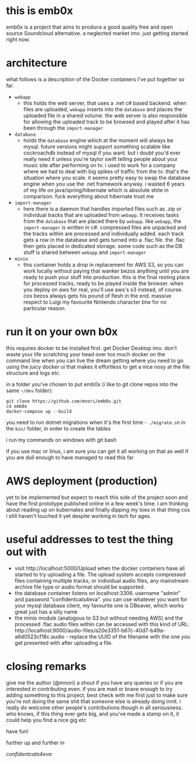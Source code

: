 # this is emb0x
emb0x is a project that aims to produce a good quality free and open source Soundcloud alternative. a neglected market imo. just getting started right now.

# architecture

what follows is a description of the Docker containers I've put together so far.
- `webapp`
  - this holds the web server, that uses a .net c# based backend. when files are uploaded, `webapp` inserts into the `database` and places the uploaded file in a shared volume. the web server is also responsible for allowing the uploaded track to be browsed and played after it has been through the `import-manager`
- `database`
  - holds the `database` engine which at the moment will always be mysql. future versions might support something scalable like cockroachdb instead of mysql if you want. but i doubt you'd ever really need it unless you're taylor swift telling people about your music site after performing on tv. i used to work for a company where we had to deal with big spikes of traffic from the tv. that's the situation where you scale. it seems pretty easy to swap the database engine when you use the .net framework anyway. i wasted 6 years of my life on java/spring/hibernate which is absolute shite in comparison. fuck everything about hibernate trust me
- `import-manager`
  - here there is a daemon that handles imported files such as .zip or individual tracks that are uploaded from `webapp`. It receives tasks from the `database` that are placed there by `webapp`. like `webapp`, the `import-manager` is written in c#. compressed files are unpacked and the tracks within are processed and individually added. each track gets a row in the database and gets turned into a .flac file. the .flac then gets placed in dedicated storage. some code such as the DB stuff is shared between `webapp` and `import-manager`
- `minio`
  - this container holds a drop in replacement for AWS S3, so you can work locally without paying that wanker bezos anything until you are ready to push your stuff into production. this is the final resting place for processed tracks, ready to be played inside the browser. when you deploy on aws for real, you'll use aws's s3 instead, of course. cos bezos always gets his pound of flesh in the end. massive respect to Luigi my favourite Nintendo character btw for no particular reason.

# run it on your own b0x
this requires docker to be installed first. get Docker Desktop imo. don't waste your life scratching your head over too much docker on the command line when you can live the dream getting where you need to go using the juicy docker ui that makes it effortless to get a nice nosy at the file structure and logs etc.

in a folder you've chosen to put emb0x (i like to git clone repos into the same `~/dev` folder):
```
git clone https://github.com/mnori/emb0x.git
cd emb0x
docker-compose up --build
```

you need to run dotnet migrations when it's the first time - `./migrate.sh` in the `bin/` folder, in order to create the tables

i run my commands on windows with git bash

if you use mac or linux, i am sure you can get it all working on that as well if you are dull enough to have managed to read this far

# AWS deployment (production)

yet to be implemented but expect to reach this side of the project soon and have the first prototype published online in a few week's time. i am thinking about reading up on kubernates and finally dipping my toes in that thing cos i still haven't touched it yet despite working in tech for ages.

# useful addresses to test the thing out with
- visit http://localhost:5000/Upload when the docker containers have all started to try uploading a file. The upload system accepts compressed files containing multiple tracks, or individual audio files, any mainstream archive file type or audio format should be supported.
- the database container listens on localhost:3306. username "admin" and password "confidentcats4eva". you can use whatever you want for your mysql database client, my favourite one is DBeaver, which works great just has a silly name
- the minio module (analogous to S3 but without needing AWS) and the processed .flac audio files within can be accessed with this kind of URL: http://localhost:9000/audio-files/a20e3351-b67c-40d7-b49a-a6d0523cf18c.audio - replace the UUID of the filename with the one you get presented with after uploading a file.

# closing remarks

give me the author (@mnori) a shout if you have any queries or if you are interested in contributing even. if you are mad or brave enough to try adding something to this project, best check with me first just to make sure you're not doing the same shit that someone else is already doing innit. i really do welcome other people's contributions though in all seriousness. who knows, if this thing ever gets big, and you've made a stamp on it, it could help you find a nice gig etc

have fun!

further up and further in

*confidentcats4eva*
